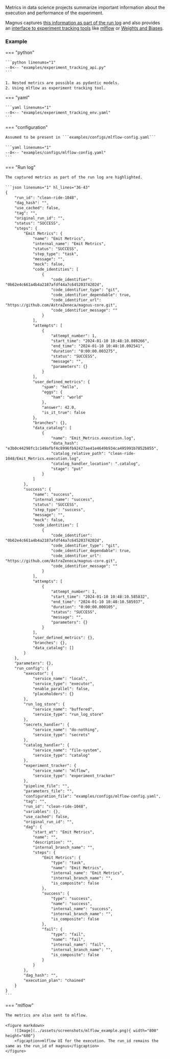 Metrics in data science projects summarize important information about the execution and performance of the
experiment.

Magnus captures [this information as part of the run log](../concepts/experiment-tracking.md) and also provides
an [interface to experiment tracking tools](../concepts/experiment-tracking.md/#experiment_tracking_tools)
like [mlflow](https://mlflow.org/docs/latest/tracking.html) or
[Weights and Biases](https://wandb.ai/site/experiment-tracking).


### Example


=== "python"

    ```python linenums="1"
    --8<-- "examples/experiment_tracking_api.py"
    ```

    1. Nested metrics are possible as pydantic models.
    2. Using mlflow as experiment tracking tool.

=== "yaml"

    ```yaml linenums="1"
    --8<-- "examples/experiment_tracking_env.yaml"
    ```

=== "configuration"

    Assumed to be present in ```examples/configs/mlflow-config.yaml```

    ```yaml linenums="1"
    --8<-- "examples/configs/mlflow-config.yaml"
    ```

=== "Run log"

    The captured metrics as part of the run log are highlighted.

    ```json linenums="1" hl_lines="36-43"
    {
        "run_id": "clean-ride-1048",
        "dag_hash": "",
        "use_cached": false,
        "tag": "",
        "original_run_id": "",
        "status": "SUCCESS",
        "steps": {
            "Emit Metrics": {
                "name": "Emit Metrics",
                "internal_name": "Emit Metrics",
                "status": "SUCCESS",
                "step_type": "task",
                "message": "",
                "mock": false,
                "code_identities": [
                    {
                        "code_identifier": "0b62e4c661a4b4a2187afdf44a7c64520374202d",
                        "code_identifier_type": "git",
                        "code_identifier_dependable": true,
                        "code_identifier_url": "https://github.com/AstraZeneca/magnus-core.git",
                        "code_identifier_message": ""
                    }
                ],
                "attempts": [
                    {
                        "attempt_number": 1,
                        "start_time": "2024-01-10 10:48:10.089266",
                        "end_time": "2024-01-10 10:48:10.092541",
                        "duration": "0:00:00.003275",
                        "status": "SUCCESS",
                        "message": "",
                        "parameters": {}
                    }
                ],
                "user_defined_metrics": {
                    "spam": "hello",
                    "eggs": {
                        "ham": "world"
                    },
                    "answer": 42.0,
                    "is_it_true": false
                },
                "branches": {},
                "data_catalog": [
                    {
                        "name": "Emit_Metrics.execution.log",
                        "data_hash": "e3b0c44298fc1c149afbf4c8996fb92427ae41e4649b934ca495991b7852b855",
                        "catalog_relative_path": "clean-ride-1048/Emit_Metrics.execution.log",
                        "catalog_handler_location": ".catalog",
                        "stage": "put"
                    }
                ]
            },
            "success": {
                "name": "success",
                "internal_name": "success",
                "status": "SUCCESS",
                "step_type": "success",
                "message": "",
                "mock": false,
                "code_identities": [
                    {
                        "code_identifier": "0b62e4c661a4b4a2187afdf44a7c64520374202d",
                        "code_identifier_type": "git",
                        "code_identifier_dependable": true,
                        "code_identifier_url": "https://github.com/AstraZeneca/magnus-core.git",
                        "code_identifier_message": ""
                    }
                ],
                "attempts": [
                    {
                        "attempt_number": 1,
                        "start_time": "2024-01-10 10:48:10.585832",
                        "end_time": "2024-01-10 10:48:10.585937",
                        "duration": "0:00:00.000105",
                        "status": "SUCCESS",
                        "message": "",
                        "parameters": {}
                    }
                ],
                "user_defined_metrics": {},
                "branches": {},
                "data_catalog": []
            }
        },
        "parameters": {},
        "run_config": {
            "executor": {
                "service_name": "local",
                "service_type": "executor",
                "enable_parallel": false,
                "placeholders": {}
            },
            "run_log_store": {
                "service_name": "buffered",
                "service_type": "run_log_store"
            },
            "secrets_handler": {
                "service_name": "do-nothing",
                "service_type": "secrets"
            },
            "catalog_handler": {
                "service_name": "file-system",
                "service_type": "catalog"
            },
            "experiment_tracker": {
                "service_name": "mlflow",
                "service_type": "experiment_tracker"
            },
            "pipeline_file": "",
            "parameters_file": "",
            "configuration_file": "examples/configs/mlflow-config.yaml",
            "tag": "",
            "run_id": "clean-ride-1048",
            "variables": {},
            "use_cached": false,
            "original_run_id": "",
            "dag": {
                "start_at": "Emit Metrics",
                "name": "",
                "description": "",
                "internal_branch_name": "",
                "steps": {
                    "Emit Metrics": {
                        "type": "task",
                        "name": "Emit Metrics",
                        "internal_name": "Emit Metrics",
                        "internal_branch_name": "",
                        "is_composite": false
                    },
                    "success": {
                        "type": "success",
                        "name": "success",
                        "internal_name": "success",
                        "internal_branch_name": "",
                        "is_composite": false
                    },
                    "fail": {
                        "type": "fail",
                        "name": "fail",
                        "internal_name": "fail",
                        "internal_branch_name": "",
                        "is_composite": false
                    }
                }
            },
            "dag_hash": "",
            "execution_plan": "chained"
        }
    }
    ```


=== "mlflow"

    The metrics are also sent to mlflow.

    <figure markdown>
        ![Image](../assets/screenshots/mlflow_example.png){ width="800" height="600"}
        <figcaption>mlflow UI for the execution. The run_id remains the same as the run_id of magnus</figcaption>
    </figure>
